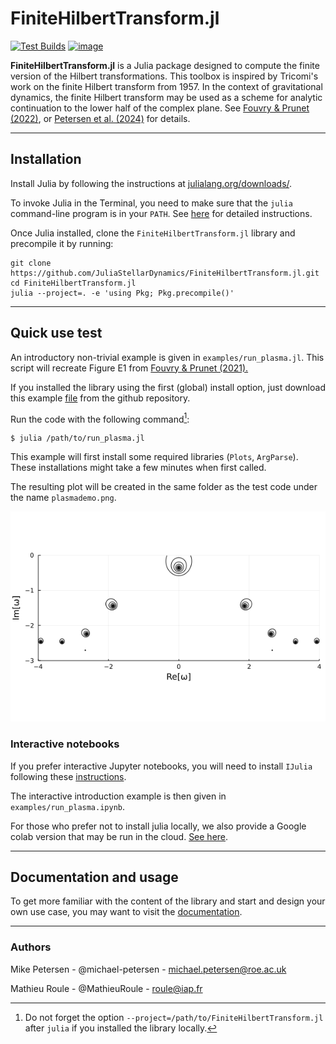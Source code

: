 
# FiniteHilbertTransform.jl

[![Test Builds](https://github.com/JuliaStellarDynamics/FiniteHilbertTransform.jl/actions/workflows/benchmark.yml/badge.svg)](https://github.com/JuliaStellarDynamics/FiniteHilbertTransform.jl/actions/workflows/benchmark.yml)
[![image](https://github.com/JuliaStellarDynamics/FiniteHilbertTransform.jl/actions/workflows/documentation.yml/badge.svg?branch=documentation)](https://juliastellardynamics.github.io/FiniteHilbertTransform.jl/)

**FiniteHilbertTransform.jl** is a Julia package designed to compute the finite version of the Hilbert transformations. This toolbox is inspired by Tricomi's work on the finite Hilbert transform from 1957. In the context of gravitational dynamics, the finite Hilbert transform may be used as a scheme for analytic continuation to the lower half of the complex plane. See [Fouvry & Prunet (2022)](https://ui.adsabs.harvard.edu/abs/2022MNRAS.509.2443F/abstract), or [Petersen et al. (2024)](https://ui.adsabs.harvard.edu/abs/2023arXiv231110630P/abstract) for details.

---
## Installation

Install Julia by following the instructions at [julialang.org/downloads/](https://julialang.org/downloads/).

To invoke Julia in the Terminal, you need to make sure that the `julia` command-line program is in your `PATH`. 
See [here](https://julialang.org/downloads/platform/#optional_add_julia_to_path) for detailed instructions.

Once Julia installed, clone the `FiniteHilbertTransform.jl` library and precompile it by running:
```
git clone https://github.com/JuliaStellarDynamics/FiniteHilbertTransform.jl.git
cd FiniteHilbertTransform.jl
julia --project=. -e 'using Pkg; Pkg.precompile()'
```

---
## Quick use test

An introductory non-trivial example is given in `examples/run_plasma.jl`. This script will recreate Figure E1 from [Fouvry & Prunet (2021).](https://ui.adsabs.harvard.edu/abs/2022MNRAS.509.2443F/abstract)

If you installed the library using the first (global) install option, just download this example [file](https://github.com/JuliaStellarDynamics/FiniteHilbertTransform.jl/blob/main/examples/run_plasma.jl) from the github repository.

Run the code with the following command[^1]:
```
$ julia /path/to/run_plasma.jl
```

This example will first install some required libraries (`Plots`, `ArgParse`). These installations might take a few minutes when first called.

The resulting plot will be created in the same folder as the test code under the name `plasmademo.png`.

![`Plasma Demonstration`](examples/plasmademo.png)

### Interactive notebooks

If you prefer interactive Jupyter notebooks, you will need to install `IJulia` following these [instructions](https://github.com/JuliaLang/IJulia.jl).

The interactive introduction example is then given in `examples/run_plasma.ipynb`.

For those who prefer not to install julia locally, we also provide a Google colab version that may be run in the cloud. [See here](https://colab.research.google.com/drive/1p4lX5ot5-kKSnIo1XLFchsiOWGQUxEhR).

---
## Documentation and usage

To get more familiar with the content of the library and start and design your own use case, you may want to visit the [documentation](https://juliastellardynamics.github.io/FiniteHilbertTransform.jl/).


-----------------------------

### Authors

Mike Petersen -  @michael-petersen - michael.petersen@roe.ac.uk

Mathieu Roule -  @MathieuRoule - roule@iap.fr



[^1]: Do not forget the option `--project=/path/to/FiniteHilbertTransform.jl` after `julia` if you installed the library locally.